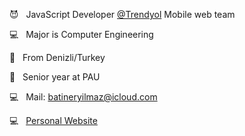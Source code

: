 
<p> 😈 &nbsp JavaScript Developer <a href="https://www.trendyol.com">@Trendyol</a> Mobile web team </p>
<p> 💻 &nbsp Major is Computer Engineering </p>
<p> 🥳 &nbsp From Denizli/Turkey </p>
<p> 👻 &nbsp Senior year at PAU </p>
<p> 💻 &nbsp Mail: <a href="mailto:batineryilmaz@icloud.com">batineryilmaz@icloud.com</a> </p>
<p> 💻 &nbsp <a href="https://batin.netlify.app">Personal Website</a> </p>


